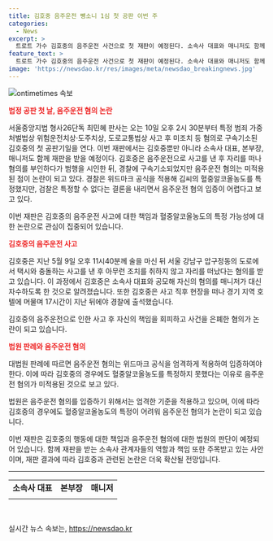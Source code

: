 ```yaml
---
title: 김호중 음주운전 뺑소니 1심 첫 공판 이번 주
categories:
  - News
excerpt: >
  트로트 가수 김호중의 음주운전 사건으로 첫 재판이 예정된다. 소속사 대표와 매니저도 함께 재판을 받게 된다. 김씨는 음주운전으로 충돌한 뒤 자리를 떠나 혐의를 부인했으나 17시간 후에 경찰에 출석했다. 검찰은 혈중알코올농도를 특정할 수 없다는 결론을 내리며 음주운전 혐의 입증이 어렵다고 판단되고 있다.
feature_text: >
  트로트 가수 김호중의 음주운전 사건으로 첫 재판이 예정된다. 소속사 대표와 매니저도 함께 재판을 받게 된다. 김씨는 음주운전으로 충돌한 뒤 자리를 떠나 혐의를 부인했으나 17시간 후에 경찰에 출석했다. 검찰은 혈중알코올농도를 특정할 수 없다는 결론을 내리며 음주운전 혐의 입증이 어렵다고 판단되고 있다.
image: 'https://newsdao.kr/res/images/meta/newsdao_breakingnews.jpg'
---
```


<p><img src="https://newsdao.kr/res/images/meta/newsdao_breakingnews.jpg" alt="ontimetimes 속보" /></p>

<p><b><span style="color: #ee2323;">법정 공판 첫 날, 음주운전 혐의 논란</span></b></p>

<p>서울중앙지법 형사26단독 최민혜 판사는 오는 10일 오후 2시 30분부터 특정 범죄 가중 처벌법상 위험운전치상·도주치상, 도로교통법상 사고 후 미조치 등 혐의로 구속기소된 김호중의 첫 공판기일을 연다. 이번 재판에서는 김호중뿐만 아니라 소속사 대표, 본부장, 매니저도 함께 재판을 받을 예정이다. 김호중은 음주운전으로 사고를 낸 후 자리를 떠나 혐의를 부인하다가 범행을 시인한 뒤, 경찰에 구속기소되었지만 음주운전 혐의는 미적용된 점이 논란이 되고 있다. 경찰은 위드마크 공식을 적용해 김씨의 혈중알코올농도를 특정했지만, 검찰은 특정할 수 없다는 결론을 내리면서 음주운전 혐의 입증이 어렵다고 보고 있다.</p>

<p data-ke-size="size16">이번 재판은 김호중의 음주운전 사고에 대한 책임과 혈중알코올농도의 특정 가능성에 대한 논란으로 관심이 집중되어 있습니다.</p>

<p><b><span style="color: #ee2323;">김호중의 음주운전 사고</span></b></p>

<p>김호중은 지난 5월 9일 오후 11시40분께 술을 마신 뒤 서울 강남구 압구정동의 도로에서 택시와 충돌하는 사고를 낸 후 아무런 조치를 취하지 않고 자리를 떠났다는 혐의를 받고 있습니다. 이 과정에서 김호중은 소속사 대표와 공모해 자신의 혐의를 매니저가 대신 자수하도록 한 것으로 알려졌습니다. 또한 김호중은 사고 직후 현장을 떠나 경기 지역 호텔에 머물며 17시간이 지난 뒤에야 경찰에 출석했습니다.</p>

<p data-ke-size="size16">김호중의 음주운전으로 인한 사고 후 자신의 책임을 회피하고 사건을 은폐한 혐의가 논란이 되고 있습니다.</p>

<p><b><span style="color: #ee2323;">법원 판례와 음주운전 혐의</span></b></p>

<p>대법원 판례에 따르면 음주운전 혐의는 위드마크 공식을 엄격하게 적용하여 입증하여야 한다. 이에 따라 김호중의 경우에도 혈중알코올농도를 특정하지 못했다는 이유로 음주운전 혐의가 미적용된 것으로 보고 있다.</p>

<p data-ke-size="size16">법원은 음주운전 혐의를 입증하기 위해서는 엄격한 기준을 적용하고 있으며, 이에 따라 김호중의 경우에도 혈중알코올농도의 특정이 어려워 음주운전 혐의가 논란이 되고 있습니다.</p>

<p>이번 재판은 김호중의 행동에 대한 책임과 음주운전 혐의에 대한 법원의 판단이 예정되어 있습니다. 함께 재판을 받는 소속사 관계자들의 역할과 책임 또한 주목받고 있는 사안이며, 재판 결과에 따라 김호중과 관련된 논란은 더욱 확산될 전망입니다.</p>

<hr>

<table>
<tbody>
<tr>
<td style="text-align: center; height: 17px;"><b>소속사 대표</b></td>
<td style="text-align: center; height: 17px;"><b>본부장</b></td>
<td style="text-align: center; height: 17px;"><b>매니저</b></td>
</tr>
<tr>
<td></td>
<td></td>
<td></td>
</tr>
</tbody>
</table>

<p data-ke-size="size16">&nbsp;</p>
실시간 뉴스 속보는, <a href="https://newsdao.kr" rel="dofollow">https://newsdao.kr</a>


